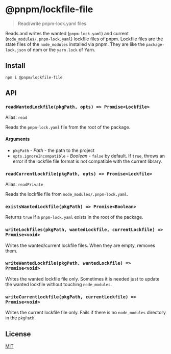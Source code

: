 # @pnpm/lockfile-file

> Read/write pnpm-lock.yaml files

Reads and writes the wanted (`pnpm-lock.yaml`) and current (`node_modules/.pnpm-lock.yaml`) lockfile files of pnpm.
Lockfile files are the state files of the `node_modules` installed via pnpm. They are like
the `package-lock.json` of npm or the `yarn.lock` of Yarn.

## Install

```
npm i @pnpm/lockfile-file
```

## API

### `readWantedLockfile(pkgPath, opts) => Promise<Lockfile>`

Alias: `read`

Reads the `pnpm-lock.yaml` file from the root of the package.

#### Arguments

* `pkgPath` - *Path* - the path to the project
* `opts.ignoreIncompatible` - *Boolean* - `false` by default. If `true`, throws an error
if the lockfile file format is not compatible with the current library.

### `readCurrentLockfile(pkgPath, opts) => Promise<Lockfile>`

Alias: `readPrivate`

Reads the lockfile file from `node_modules/.pnpm-lock.yaml`.

### `existsWantedLockfile(pkgPath) => Promise<Boolean>`

Returns `true` if a `pnpm-lock.yaml` exists in the root of the package.

### `writeLockfiles(pkgPath, wantedLockfile, currentLockfile) => Promise<void>`

Writes the wanted/current lockfile files. When they are empty, removes them.

### `writeWantedLockfile(pkgPath, wantedLockfile) => Promise<void>`

Writes the wanted lockfile file only. Sometimes it is needed just to update the wanted lockfile
without touching `node_modules`.

### `writeCurrentLockfile(pkgPath, currentLockfile) => Promise<void>`

Writes the current lockfile file only. Fails if there is no `node_modules` directory in the `pkgPath`.

## License

[MIT](LICENSE)
